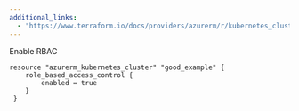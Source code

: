 ```yaml
---
additional_links: 
  - "https://www.terraform.io/docs/providers/azurerm/r/kubernetes_cluster.html#role_based_access_control"
---
```


Enable RBAC

```hcl
resource "azurerm_kubernetes_cluster" "good_example" {
 	role_based_access_control {
 		enabled = true
 	}
 }
```
